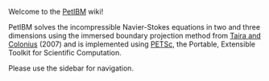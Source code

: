 Welcome to the [PetIBM](https://github.com/barbagroup/PetIBM) wiki!

PetIBM solves the incompressible Navier-Stokes equations in two and three dimensions using the immersed boundary projection method from [Taira and Colonius](http://colonius.caltech.edu/pdfs/TairaColonius2007.pdf) (2007) and is implemented using [PETSc](http://www.mcs.anl.gov/petsc/), the Portable, Extensible Toolkit for Scientific Computation.

Please use the sidebar for navigation.
